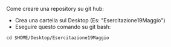 Come creare una repository su git hub:
- Crea una cartella sul Desktop (Es: "Esercitazione19Maggio")
- Eseguire questo comando su git bash:
```
cd $HOME/Desktop/Esercitazione19Maggio
```
